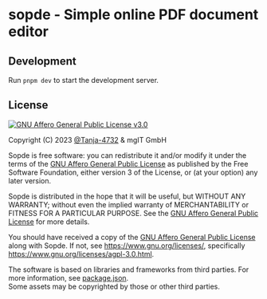 # sopde - Simple online PDF document editor

## Development

Run `pnpm dev` to start the development server.

## License

[![GNU Affero General Public License v3.0](https://www.gnu.org/graphics/agplv3-with-text-162x68.png)](https://www.gnu.org/licenses/agpl-3.0.html)

Copyright (C) 2023 [@Tanja-4732](https://github.com/Tanja-4732) & mgIT GmbH

Sopde is free software: you can redistribute it and/or modify it under the terms of the [GNU Affero General Public License](/LICENSE.md) as published by the Free Software Foundation, either version 3 of the License, or (at your option) any later version.

Sopde is distributed in the hope that it will be useful, but WITHOUT ANY WARRANTY; without even the implied warranty of MERCHANTABILITY or FITNESS FOR A PARTICULAR PURPOSE. See the [GNU Affero General Public License](/LICENSE.md) for more details.

You should have received a copy of the [GNU Affero General Public License](/LICENSE.md) along with Sopde. If not, see <https://www.gnu.org/licenses/>, specifically <https://www.gnu.org/licenses/agpl-3.0.html>.

The software is based on libraries and frameworks from third parties. For more information, see [package.json](/package.json).  
Some assets may be copyrighted by those or other third parties.
